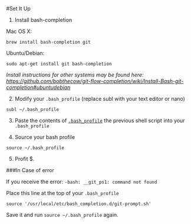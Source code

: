 #Set It Up

1) Install bash-completion

Mac OS X:

```shell
brew install bash-completion git
```

Ubuntu/Debian:

```shell
sudo apt-get install git bash-completion
```

*Install instructions for other systems may be found here: https://github.com/bobthecow/git-flow-completion/wiki/Install-Bash-git-completion#ubuntudebian*

2) Modify your `.bash_profile` (replace subl with your text editor or nano)

```shell
subl ~/.bash_profile
```

3) Paste the contents of [`.bash_profile`](.bash_profile) the previous shell script into your `.bash_profile`

4) Source your bash profile

```shell
source ~/.bash_profile
```

5) Profit $.

###In Case of error

If you receive the error: `-bash: __git_ps1: command not found`

Place this line at the top of your `.bash_profile`
```
source '/usr/local/etc/bash_completion.d/git-prompt.sh'
```

Save it and run `source ~/.bash_profile` again.
